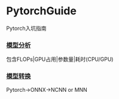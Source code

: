 # PytorchGuide

Pytorch入坑指南



### [模型分析](./ModelAnalysis/readme.md)

包含FLOPs|GPU占用|参数量|耗时(CPU/GPU)

### [模型转换](./ModelConver/readme.md)

Pytorch->ONNX->NCNN or MNN

